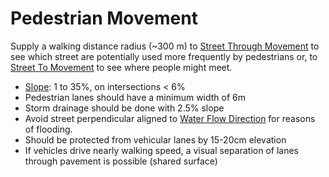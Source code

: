 # Pedestrian Movement

Supply a walking distance radius (~300 m) to [Street Through Movement]() to see which street are potentially used more frequently by pedestrians or, to [Street To Movement]() to see where people might meet.

* [Slope](): 1 to 35%, on intersections < 6%
* Pedestrian lanes should have a minimum width of 6m
* Storm drainage should be done with 2.5% slope
* Avoid street perpendicular aligned to [Water Flow Direction]() for reasons of flooding.
* Should be protected from vehicular lanes by 15-20cm elevation
* If vehicles drive nearly walking speed, a visual separation of lanes through pavement is possible (shared surface)

